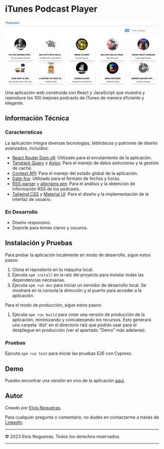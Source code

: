 # iTunes Podcast Player

![Captura de pantalla de la aplicación](./src/assets/images/app-image.png)

Una aplicación web construida con React y JavaScript que muestra y reproduce los 100 mejores podcasts de iTunes de manera eficiente y elegante.

## Información Técnica

### Características

La aplicación integra diversas tecnologías, bibliotecas y patrones de diseño avanzados, incluidos:

- [React Router Dom v6](https://reactrouter.com/): Utilizado para el enrutamiento de la aplicación.
- [Tanstack Query](https://tanstack.com/query/latest/) y [Axios](https://axios-http.com/): Para el manejo de datos asíncronos y la gestión de caché.
- [Context API](https://reactjs.org/docs/context.html): Para el manejo del estado global de la aplicación.
- [Date-fns](https://date-fns.org/): Utilizado para el formato de fechas y horas.
- [RSS-parser](https://www.npmjs.com/package/rss-parser) y [allorigins.win](https://www.allorigins.win/): Para el análisis y la obtención de información RSS de los podcasts.
- [Tailwind CSS](https://tailwindcss.com/) y [Material UI](https://mui.com/): Para el diseño y la implementación de la interfaz de usuario.

### En Desarrollo

- Diseño responsivo.
- Soporte para temas claros y oscuros.

## Instalación y Pruebas

Para probar la aplicación localmente en modo de desarrollo, sigue estos pasos:

1. Clona el repositorio en tu máquina local.
2. Ejecuta `npm install` en la raíz del proyecto para instalar todas las dependencias necesarias.
3. Ejecuta `npm run dev` para iniciar un servidor de desarrollo local. Se mostrará en la consola la dirección y el puerto para acceder a la aplicación.

Para el modo de producción, sigue estos pasos:

1. Ejecuta `npm run build` para crear una versión de producción de la aplicación, minimizando y concatenando los recursos. Esto generará una carpeta 'dist' en el directorio raíz que podrás usar para el despliegue en producción (ver el apartado "Demo" más adelante).

### Pruebas

Ejecuta `npm run test` para iniciar las pruebas E2E con Cypress.

## Demo

Puedes encontrar una versión en vivo de la aplicación [aquí](https://bejewelled-elf-efb60a.netlify.app/).

## Autor

Creado por [Elvis Nogueiras](https://github.com/danviles).

Para cualquier pregunta o comentario, no dudes en contactarme a través de [LinkedIn](https://www.linkedin.com/in/elvis-nogueiras/).

---

© 2023 Elvis Nogueiras. Todos los derechos reservados.

---